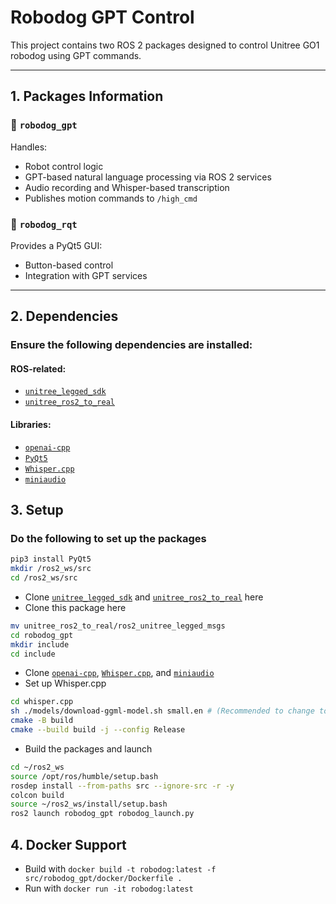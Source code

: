 # Robodog GPT Control

This project contains two ROS 2 packages designed to control Unitree GO1 robodog using GPT commands.

---

## 1. Packages Information

### 🔹 `robodog_gpt`
Handles:
- Robot control logic
- GPT-based natural language processing via ROS 2 services
- Audio recording and Whisper-based transcription
- Publishes motion commands to `/high_cmd`

### 🔹 `robodog_rqt`
Provides a PyQt5 GUI:
- Button-based control
- Integration with GPT services

---

## 2. Dependencies
### Ensure the following dependencies are installed:

#### ROS-related:
- [`unitree_legged_sdk`](https://github.com/unitreerobotics/unitree_legged_sdk)
- [`unitree_ros2_to_real`](https://github.com/unitreerobotics/unitree_ros2_to_real)

#### Libraries:
- [`openai-cpp`](https://github.com/olrea/openai-cpp)
- [`PyQt5`](https://pypi.org/project/PyQt5/)
- [`Whisper.cpp`](https://github.com/ggml-org/whisper.cpp)
- [`miniaudio`](https://github.com/mackron/miniaudio)
  
## 3. Setup
### Do the following to set up the packages 
```bash
pip3 install PyQt5
mkdir /ros2_ws/src
cd /ros2_ws/src
  ```
- Clone [`unitree_legged_sdk`](https://github.com/unitreerobotics/unitree_legged_sdk) and [`unitree_ros2_to_real`](https://github.com/unitreerobotics/unitree_ros2_to_real) here
- Clone this package here
```bash
mv unitree_ros2_to_real/ros2_unitree_legged_msgs
cd robodog_gpt
mkdir include
cd include
```
- Clone [`openai-cpp`](https://github.com/olrea/openai-cpp),  [`Whisper.cpp`](https://github.com/ggml-org/whisper.cpp), and [`miniaudio`](https://github.com/mackron/miniaudio)
- Set up Whisper.cpp
```bash
cd whisper.cpp
sh ./models/download-ggml-model.sh small.en # (Recommended to change to medium.en or large.en)
cmake -B build
cmake --build build -j --config Release
```
- Build the packages and launch
```bash
cd ~/ros2_ws
source /opt/ros/humble/setup.bash
rosdep install --from-paths src --ignore-src -r -y
colcon build
source ~/ros2_ws/install/setup.bash
ros2 launch robodog_gpt robodog_launch.py
```

## 4. Docker Support
- Build with `docker build -t robodog:latest -f src/robodog_gpt/docker/Dockerfile .`
- Run with `docker run -it robodog:latest`
